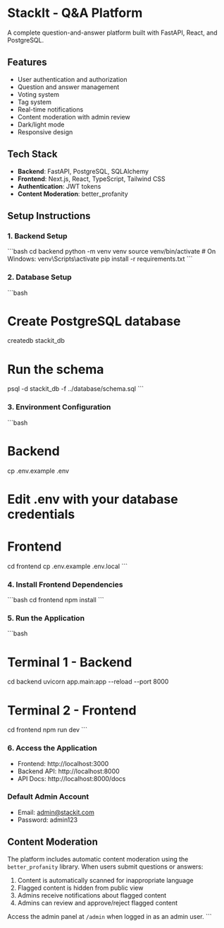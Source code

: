 # StackIt - Q&A Platform

A complete question-and-answer platform built with FastAPI, React, and PostgreSQL.

## Features

- User authentication and authorization
- Question and answer management
- Voting system
- Tag system
- Real-time notifications
- Content moderation with admin review
- Dark/light mode
- Responsive design

## Tech Stack

- **Backend**: FastAPI, PostgreSQL, SQLAlchemy
- **Frontend**: Next.js, React, TypeScript, Tailwind CSS
- **Authentication**: JWT tokens
- **Content Moderation**: better_profanity

## Setup Instructions

### 1. Backend Setup
\`\`\`bash
cd backend
python -m venv venv
source venv/bin/activate  # On Windows: venv\Scripts\activate
pip install -r requirements.txt
\`\`\`

### 2. Database Setup
\`\`\`bash
# Create PostgreSQL database
createdb stackit_db

# Run the schema
psql -d stackit_db -f ../database/schema.sql
\`\`\`

### 3. Environment Configuration
\`\`\`bash
# Backend
cp .env.example .env
# Edit .env with your database credentials

# Frontend
cd frontend
cp .env.example .env.local
\`\`\`

### 4. Install Frontend Dependencies
\`\`\`bash
cd frontend
npm install
\`\`\`

### 5. Run the Application
\`\`\`bash
# Terminal 1 - Backend
cd backend
uvicorn app.main:app --reload --port 8000

# Terminal 2 - Frontend
cd frontend
npm run dev
\`\`\`

### 6. Access the Application
- Frontend: http://localhost:3000
- Backend API: http://localhost:8000
- API Docs: http://localhost:8000/docs

### Default Admin Account
- Email: admin@stackit.com
- Password: admin123

## Content Moderation

The platform includes automatic content moderation using the `better_profanity` library. When users submit questions or answers:

1. Content is automatically scanned for inappropriate language
2. Flagged content is hidden from public view
3. Admins receive notifications about flagged content
4. Admins can review and approve/reject flagged content

Access the admin panel at `/admin` when logged in as an admin user.
\`\`\`
